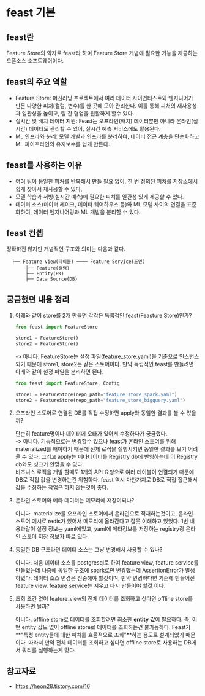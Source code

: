 # feast 기본

## feast란

Feature Store의 약자로 feast라 하며 Feature Store 개념에 필요한 기능을 제공하는 오픈소스 소프트웨어이다.

## feast의 주요 역할

- Feature Store: 머신러닝 프로젝트에서 여러 데이터 사이언티스트와 엔지니어가 만든 다양한 피처(컬럼, 변수)를 한 곳에 모아 관리한다. 이를 통해 피처의 재사용성과 일관성을 높이고, 팀 간 협업을 원활하게 할수 있다.
- 실시간 및 배치 데이터 지원: Feast는 오프라인(배치) 데이터뿐만 아니라 온라인(실시간) 데이터도 관리할 수 있어, 실시간 예측 서비스에도 활용된다.
- ML 인프라와 분리: 모델 개발과 인프라를 분리하여, 데이터 접근 계층을 단순화하고 ML 파이프라인의 유지보수를 쉽게 만든다.

## feast를 사용하는 이유

- 여러 팀이 동일한 피처를 반복해서 만들 필요 없이, 한 번 정의된 피처를 저장소에서 쉽게 찾아서 재사용할 수 있다,
- 모델 학습과 서빙(실시간 예측)에 필요한 피처를 일관성 있게 제공할 수 있다.
- 데이터 소스(데이터 레이크, 데이터 웨어하우스 등)와 ML 모델 사이의 연결을 표준화하여, 데이터 엔지니어링과 ML 개발을 분리할 수 있다.

## feast 컨셉

정확하진 않지만 개념적인 구조와 의미는 다음과 같다.

```text
  ├── Feature View(테이블) ──── Feature Service(조인)
       ├── Feature(컬럼)
       ├── Entity(PK)
       ├── Data Source(DB)
```

## 궁금했던 내용 정리

1. 아래와 같이 store를 2개 만들면 각각은 독립적인 feast(Feasture Store)인가?

    ```python
    from feast import FeatureStore

    store1 = FeatureStore()
    store2 = FeatureStore()
    ```

    -> 아니다. FeatureStore는 설정 파일(feature_store.yaml)을 기준으로 인스턴스 되기 때문에 store1, store2는 같은 스토어이다. 만약 독립적인 feast를 만들려면 아래와 같이 설정 파일을 분리하면 된다.

    ```python
    from feast import FeatureStore, Config

    store1 = FeatureStore(repo_path="feature_store_spark.yaml")
    store2 = FeatureStore(repo_path="feature_store_bigquery.yaml")
    ```

2. 오프라인 스토어로 연결된 DB를 직접 수정하면 apply와 동일한 결과를 볼 수 있을끼?

    단순히 feature명이나 데이터에 오타가 있어서 수정하다가 궁금했다.  
    -> 아니다. 기능적으로는 변경할수 있으나 feast가 온라인 스토어를 위해 materialized를 해야하기 때문에 전체 로직을 실행시키면 동일한 결과를 보기 어려울 수 있다. 그리고 apply는 메타데이터를 Registry db에 반영하는데 이 Registry db와도 싱크가 안맞을 수 있다.  
    비즈니스 로직을 개발 할때도 1개의 API 요청으로 여러 테이블이 연결되기 때문에 DB로 직접 값을 변경하는건 위험하다. feast 역시 마찬가지로 DB로 직접 접근해서 값을 수정하는 작업은 하지 않는것이 좋다.

3. 온라인 스토어와 메타 데이터는 메모리에 저장이되나?

    아니다. materialize를 오프라인 스토어에서 온라인으로 적재하는것이고, 온라인 스토어 예시로 redis가 있어서 메모리에 올라간다고 잘못 이해하고 있었다. 1번 내용과같이 설정 정보는 yaml에있고, yaml에 메타정보를 저장하는 registry랑 온라인 스토어 저장 정보가 따로 있다.

4. 동일한 DB 구조라면 데이터 소스는 그냥 변경해서 사용할 수 있나?

    아니다. 처음 데이터 소스를 postgresql로 하여 feature view, feature service를 만들었는데 나중에 동일한 구조에 spark로만 변경했는데 AssertionError가 발생하였다. 데이터 소스 변경은 신중해야 할것이며, 만약 변경하다면 기존에 만들어진 feature view, feature service는 지우고 다시 만들어야 할것 이다.

5. 조회 조건 없이 feature_view의 전체 데이터를 조회하고 싶다면 offline store를 사용하면 될까?

    아니다. offline store로 데이터를 조회할려면 최소한 **entity 값**이 필요하다. 즉, 어떤 entity 값도 없이 offline store로 데이터를 조회하는건 불가능하다. Feast가 **"특정 entity들에 대한 피처를 효율적으로 조회"**하는 용도로 설계되었기 때문이다. 따라서 만약 전체 데이터를 조회하고 싶다면 offline store로 사용하는 DB에서 쿼리를 실행하는게 맞다.

## 참고자료

- <https://heon28.tistory.com/16>
